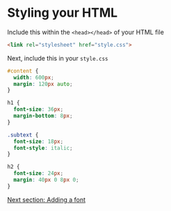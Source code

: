 # Styling your HTML

Include this within the `<head></head>` of your HTML file
```html
<link rel="stylesheet" href="style.css">
```

Next, include this in your `style.css`
```css
#content {
  width: 600px;
  margin: 120px auto;
}

h1 {
  font-size: 36px;
  margin-bottom: 8px;
}

.subtext {
  font-size: 18px;
  font-style: italic;
}

h2 {
  font-size: 24px;
  margin: 40px 0 8px 0;
}
```
[Next section: Adding a font](https://github.com/andytechyon/andytechyon.github.io/blob/master/resources/05-Customizing-the-font.md)
